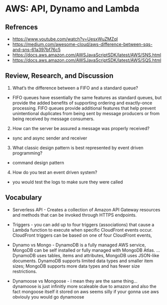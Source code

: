 # AWS: API, Dynamo and Lambda

## Refrences

- https://www.youtube.com/watch?v=UesxWuZMZqI
- https://medium.com/awesome-cloud/aws-difference-between-sqs-and-sns-61a397bf76c5
- https://docs.aws.amazon.com/AWSJavaScriptSDK/latest/AWS/SNS.html
- https://docs.aws.amazon.com/AWSJavaScriptSDK/latest/AWS/SQS.html

## Review, Research, and Discussion

1. What’s the difference between a FIFO and a standard queue?

- FIFO queues have essentially the same features as standard queues, but provide the added benefits of supporting ordering and exactly-once processing. FIFO queues provide additional features that help prevent unintentional duplicates from being sent by message producers or from being received by message consumers.

2. How can the server be assured a message was properly received?

- sync and async sender and receiver

3. What classic design pattern is best represented by event driven programming?

- command design pattern

4. How do you test an event driven system?

- you would test the logs to make sure they were called

## Vocabulary

- Serverless API - Creates a collection of Amazon API Gateway resources and methods that can be invoked through HTTPS endpoints.

- Triggers - you can add up to four triggers (associations) that cause a Lambda function to execute when specific CloudFront events occur. CloudFront triggers can be based on one of four CloudFront events,

- Dynamo vs Mongo - DynamoDB is a fully managed AWS service, MongoDB can be self installed or fully managed with MongoDB Atlas. ... DynamoDB uses tables, items and attributes, MongoDB uses JSON-like documents. DynamoDB supports limited data types and smaller item sizes; MongoDB supports more data types and has fewer size restrictions.

- Dynamoose vs Mongoose - i mean they are the same thing... dynamoose is just infinitly more scaleable due to amazon and also the fact mongoose itself it stored on aws seems silly if your gonna use aws obviouly you would go dynamoose
